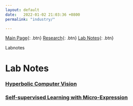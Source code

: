 ```yaml
---
layout: default
date:   2022-01-02 21:03:36 +0800
permalink: "industry/"

---
```


[Main Page](/){: .btn} [Research](/research){: .btn} [Lab Notes](/labnotes){: .btn}

Labnotes

# Lab Notes
### [Hyperbolic Computer Vision](/industry/dataScience)
### [Self-supervised Learning with Micro-Expression](/industry/pipelineCreation)
